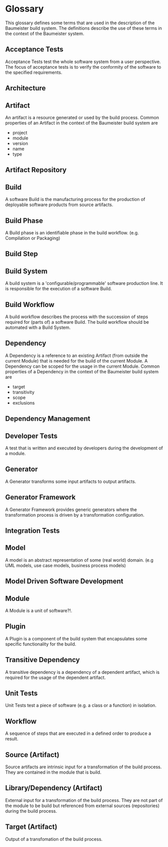 Glossary
========

This glossary defines some terms that are used in the description of
the Baumeister build system. The definitions describe the use of these
terms in the context of the Baumeister system. 

Acceptance Tests
----------------
Acceptance Tests test the whole software system from a user
perspective. The focus of acceptance tests is to verify the
conformity of the software to the specified requirements.

Architecture
------------

Artifact
--------
An artifact is a resource generated or used by the build process.
Common properties of an Artifact in the context of the Baumeister build
system are
* project
* module
* version
* name
* type

Artifact Repository
-------------------


Build
-----
A software Build is the manufacturing process for the production of
deployable software products from source artifacts.

Build Phase
-----------
A Build phase is an identifiable phase in the build workflow.
(e.g. Compilation or Packaging)

Build Step
----------


Build System
------------
A build system is a 'configurable/programmable' software production
line. It is responsible for the execution of a software Build.

Build Workflow
--------------
A build workflow describes the process with the succession of steps
required for (parts of) a software Build. The build workflow should be
automated with a Build System.

Dependency
----------
A Dependency is a reference to an existing Artifact (from outside the
current Module) that is needed for the build of the current Module. A
Dependency can be scoped for the usage in the current Module. Common
properties of a Dependency in the context of the Baumeister build
system are

* target
* transitivity
* scope
* exclusions

Dependency Management
---------------------


Developer Tests
---------------
A test that is written and executed by developers during the development of a module.

Generator
---------
A Generator transforms some input artifacts to output artifacts.

Generator Framework
-------------------
A Generator Framework provides generic generators where the
transformation process is driven by a transformation configuration.

Integration Tests
-----------------


Model
-----
A model is an abstract representation of some (real world) domain.
(e.g UML models, use case models, business process models)

Model Driven Software Development
---------------------------------


Module
------
A Module is a unit of software?!.

Plugin
------
A Plugin is a component of the build system that encapsulates some
specific functionality for the build.

Transitive Dependency
---------------------
A transitive dependency is a dependency of a dependent artifact, which
is required for the usage of the dependent artifact.

Unit Tests
----------
Unit Tests test a piece of software (e.g. a class or a function) in isolation.

Workflow
--------
A sequence of steps that are executed in a defined order to produce a result.

Source (Artifact)
------
Source artifacts are intrinsic input for a transformation of the build process.
They are contained in the module that is build.

Library/Dependency (Artifact)
-----------------------------
External input for a transformation of the build process.
They are not part of the module to be build but referenced from external sources (repositories) during the build process.

Target (Artifact)
-----------------
Output of a transfomation of the build process.


